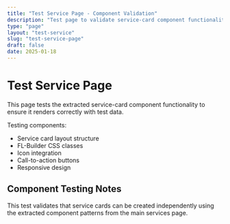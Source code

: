 ```yaml
---
title: "Test Service Page - Component Validation"
description: "Test page to validate service-card component functionality"
type: "page"
layout: "test-service"
slug: "test-service-page"
draft: false
date: 2025-01-18
---
```


# Test Service Page

This page tests the extracted service-card component functionality to ensure it renders correctly with test data.

Testing components:
- Service card layout structure
- FL-Builder CSS classes
- Icon integration
- Call-to-action buttons
- Responsive design

## Component Testing Notes

This test validates that service cards can be created independently using the extracted component patterns from the main services page.
